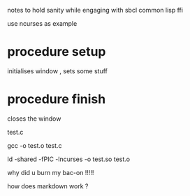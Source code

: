
notes to hold sanity while engaging with sbcl common lisp ffi

use ncurses as example

# procedure setup

initialises window , sets some stuff

# procedure finish

closes the window

test.c

gcc -o test.o test.c

ld -shared -fPIC -lncurses -o test.so  test.o


why did u
burn my 
bac-on !!!!!

how does markdown work ?





